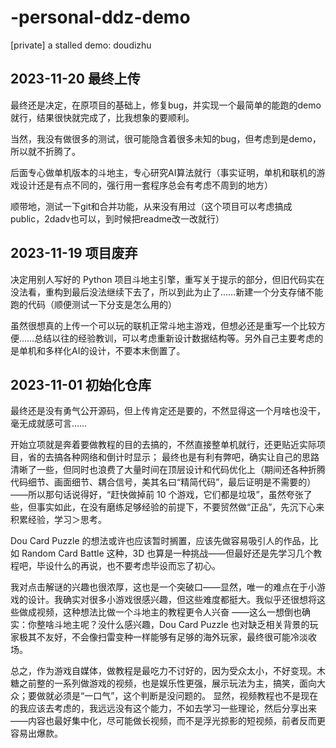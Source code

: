 # -personal-ddz-demo
[private] a stalled demo: doudizhu

## 2023-11-20 最终上传

最终还是决定，在原项目的基础上，修复bug，并实现一个最简单的能跑的demo就行，结果很快就完成了，比我想象的要顺利。

当然，我没有做很多的测试，很可能隐含着很多未知的bug，但考虑到是demo，所以就不折腾了。

后面专心做单机版本的斗地主，专心研究AI算法就行（事实证明，单机和联机的游戏设计还是有点不同的，强行用一套程序总会有考虑不周到的地方）

顺带地，测试一下git和合并功能，从来没有用过（这个项目可以考虑搞成public，2dadv也可以，到时候把readme改一改就行）

## 2023-11-19 项目废弃

决定用别人写好的 Python 项目斗地主引擎，重写关于提示的部分，但旧代码实在没法看，重构到最后没法继续下去了，所以到此为止了……新建一个分支存储不能跑的代码（顺便测试一下分支是怎么用的）

虽然很想真的上传一个可以玩的联机正常斗地主游戏，但想必还是重写一个比较方便……总结以往的经验教训，可以考虑重新设计数据结构等。另外自己主要考虑的是单机和多样化AI的设计，不要本末倒置了。

## 2023-11-01 初始化仓库

最终还是没有勇气公开源码，但上传肯定还是要的，不然显得这一个月啥也没干，毫无成就感可言……

开始立项就是奔着要做教程的目的去搞的，不然直接整单机就行，还更贴近实际项目，省的去搞各种网络和倒计时显示； 最终也是有利有弊吧，确实让自己的思路清晰了一些，但同时也浪费了大量时间在顶层设计和代码优化上（期间还各种折腾代码细节、画面细节、耦合信号，美其名曰“精简代码”，最后证明是不需要的） ——所以那句话说得好，“赶快做掉前 10 个游戏，它们都是垃圾”，虽然夸张了些，但事实如此，在没有磨练足够经验的前提下，不要贸然做“正品”，先沉下心来积累经验，学习＞思考。

Dou Card Puzzle 的想法或许也应该暂时搁置，应该先做容易吸引人的作品，比如 Random Card Battle 这种，3D 也算是一种挑战——但最好还是先学习几个教程吧，毕设什么的再说，也不要考虑毕设而忘了初心。

我对点击解谜的兴趣也很浓厚，这也是一个突破口——显然，唯一的难点在于小游戏的设计。我确实对很多小游戏很感兴趣，但这些难度都挺大。我似乎还很想将这些做成视频，这种想法比做一个斗地主的教程更令人兴奋 ——这么一想倒也确实：你整啥斗地主呢？没什么感兴趣，Dou Card Puzzle 也对缺乏相关背景的玩家极其不友好，不会像扫雷变种一样能够有足够的海外玩家，最终很可能冷淡收场。

总之，作为游戏自媒体，做教程是最吃力不讨好的，因为受众太小，不好变现。木糖之前整的一系列做游戏的视频，也是娱乐性更强，展示玩法为主，搞笑，面向大众；要做就必须是“一口气”，这个判断是没问题的。 显然，视频教程也不是现在的我应该去考虑的，我远远没有这个能力，不如去学习一些理论，然后分享出来——内容也最好集中化，尽可能做长视频，而不是浮光掠影的短视频，前者反而更容易出爆款。
